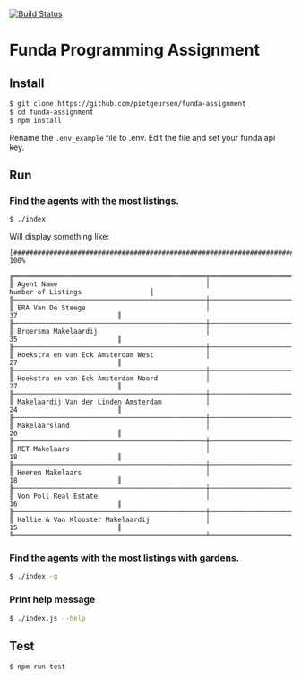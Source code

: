[![Build Status](https://travis-ci.com/pietgeursen/funda-assignment.svg?branch=master)](https://travis-ci.com/pietgeursen/funda-assignment)
# Funda Programming Assignment


## Install


```sh
$ git clone https://github.com/pietgeursen/funda-assignment
$ cd funda-assignment 
$ npm install
```

Rename the `.env_example` file to .env. Edit the file and set your funda api key.

## Run

### Find the agents with the most listings.

```sh
$ ./index
```

Will display something like: 

```
[##########################################################################] 100%

╔════════════════════════════════════════════════╤════════════════════════════════════════════════════╗
║ Agent Name                                     │                 Number of Listings                 ║
╟────────────────────────────────────────────────┼────────────────────────────────────────────────────╢
║ ERA Van De Steege                              │                         37                         ║
╟────────────────────────────────────────────────┼────────────────────────────────────────────────────╢
║ Broersma Makelaardij                           │                         35                         ║
╟────────────────────────────────────────────────┼────────────────────────────────────────────────────╢
║ Hoekstra en van Eck Amsterdam West             │                         27                         ║
╟────────────────────────────────────────────────┼────────────────────────────────────────────────────╢
║ Hoekstra en van Eck Amsterdam Noord            │                         27                         ║
╟────────────────────────────────────────────────┼────────────────────────────────────────────────────╢
║ Makelaardij Van der Linden Amsterdam           │                         24                         ║
╟────────────────────────────────────────────────┼────────────────────────────────────────────────────╢
║ Makelaarsland                                  │                         20                         ║
╟────────────────────────────────────────────────┼────────────────────────────────────────────────────╢
║ RET Makelaars                                  │                         18                         ║
╟────────────────────────────────────────────────┼────────────────────────────────────────────────────╢
║ Heeren Makelaars                               │                         18                         ║
╟────────────────────────────────────────────────┼────────────────────────────────────────────────────╢
║ Von Poll Real Estate                           │                         16                         ║
╟────────────────────────────────────────────────┼────────────────────────────────────────────────────╢
║ Hallie & Van Klooster Makelaardij              │                         15                         ║
╚════════════════════════════════════════════════╧════════════════════════════════════════════════════╝
```

### Find the agents with the most listings with gardens.

```sh
$ ./index -g
```

### Print help message

```sh
$ ./index.js --help
```

## Test

```sh
$ npm run test
```
